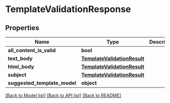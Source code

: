 # TemplateValidationResponse

## Properties
Name | Type | Description | Notes
------------ | ------------- | ------------- | -------------
**all_content_is_valid** | **bool** |  | [optional] 
**text_body** | [**TemplateValidationResult**](TemplateValidationResult.md) |  | [optional] 
**html_body** | [**TemplateValidationResult**](TemplateValidationResult.md) |  | [optional] 
**subject** | [**TemplateValidationResult**](TemplateValidationResult.md) |  | [optional] 
**suggested_template_model** | **object** |  | [optional] 

[[Back to Model list]](../README.md#documentation-for-models) [[Back to API list]](../README.md#documentation-for-api-endpoints) [[Back to README]](../README.md)


